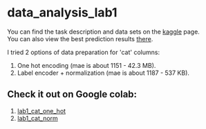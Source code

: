 # data_analysis_lab1
You can find the task description and data sets on the [kaggle](https://www.kaggle.com/c/allstate-claims-severity) page.  
You can also view the best prediction results [there](https://www.kaggle.com/c/allstate-claims-severity/leaderboard).  

I tried 2 options of data preparation for 'cat' columns:
1. One hot encoding (mae is about 1151 - 42.3 MB).  
2. Label encoder + normalization (mae is about 1187 - 537 KB).  

## Check it out on Google colab:
1. [lab1_cat_one_hot](https://colab.research.google.com/drive/1Czaq7-Ubrx-qgmEiDR8HImPij79-VYCZ?usp=sharing)
2. [lab1_cat_norm](https://colab.research.google.com/drive/1ZpQ-VAwrQ35yaMdwwzXvqixIRqBg7AG_?usp=sharing)
